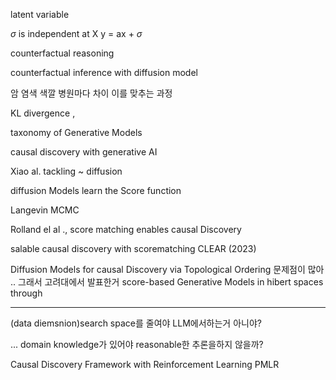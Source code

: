 latent variable







$\sigma$ is independent at X 
y = ax + $\sigma$

counterfactual reasoning 

counterfactual inference with diffusion model 

암 염색 색깔 병원마다  차이 이를 맞추는 과정 

KL divergence , 

taxonomy of Generative Models 

causal discovery with generative AI 

Xiao al. tackling ~ diffusion 


diffusion Models learn the Score function 

Langevin MCMC

Rolland el al ., score matching enables causal Discovery 

salable causal discovery with scorematching CLEAR (2023)

Diffusion Models for causal Discovery via Topological Ordering 
문제점이 많아 .. 그래서 고려대에서 발표한거 
score-based Generative Models in hibert spaces through 

----

 (data diemsnion)search space를 줄여야 LLM에서하는거 아니야?

... domain knowledge가 있어야 reasonable한 추론을하지 않을까? 

Causal Discovery Framework with Reinforcement Learning PMLR
















